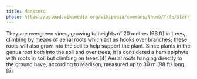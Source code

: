 ```yaml
---
title: Monstera
photo: https://upload.wikimedia.org/wikipedia/commons/thumb/f/fe/Starr_080731-9572_Monstera_deliciosa.jpg/2560px-Starr_080731-9572_Monstera_deliciosa.jpg
---
```


They are evergreen vines, growing to heights of 20 metres (66 ft) in trees, climbing by means of aerial roots which act as hooks over branches; these roots will also grow into the soil to help support the plant. Since plants in the genus root both into the soil and over trees, it is considered a hemiepiphyte with roots in soil but climbing on trees.[4] Aerial roots hanging directly to the ground have, according to Madison, measured up to 30 m (98 ft) long.[5]